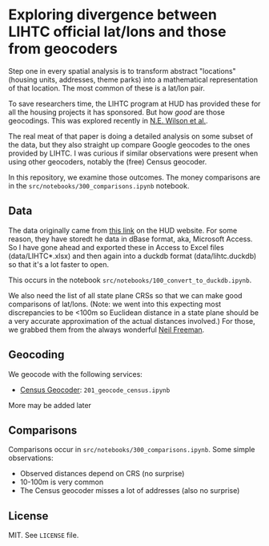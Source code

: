 # Exploring divergence between LIHTC official lat/lons and those from geocoders

Step one in every spatial analysis is to transform abstract "locations" (housing units,
addresses, theme parks) into a mathematical representation of that location. The most
common of these is a lat/lon pair.

To save researchers time, the LIHTC program at HUD has provided these for all the
housing projects it has sponsored. But how _good_ are those geocodings. This was
explored recently in [N.E. Wilson et al.](https://www.mhankinson.com/documents/lihtc_geocodes.pdf).

The real meat of that paper is doing a detailed analysis on some subset of the data,
but they also straight up compare Google geocodes to the ones provided by LIHTC. I was
curious if similar observations were present when using other geocoders, notably the
(free) Census geocoder.

In this repository, we examine those outcomes. The money comparisons are in the
`src/notebooks/300_comparisons.ipynb` notebook.

## Data

The data originally came from [this link](https://lihtc.huduser.gov/) on the HUD website.
For some reason, they have storedt he data in dBase format, aka, Microsoft Access.
So I have gone ahead and exported these in Access to Excel files (data/LIHTC*.xlsx) and
then again into a duckdb format (data/lihtc.duckdb) so that it's a lot faster to open.

This occurs in the notebook `src/notebooks/100_convert_to_duckdb.ipynb`.


We also need the list of all state plane CRSs so that we can make good comparisons of
lat/lons. (Note: we went into this expecting most discrepancies to be <100m so Euclidean
distance in a state plane should be a very accurate approximation of the actual
distances involved.) For those, we grabbed them from the always wonderful
[Neil Freeman](https://gist.github.com/fitnr/10795511).

## Geocoding

We geocode with the following services:
  * [Census Geocoder](https://geocoding.geo.census.gov/geocoder/): `201_geocode_census.ipynb`

More may be added later

## Comparisons

Comparisons occur in `src/notebooks/300_comparisons.ipynb`. Some simple observations:
* Observed distances depend on CRS (no surprise)
* 10-100m is very common
* The Census geocoder misses a lot of addresses (also no surprise)

## License

MIT. See `LICENSE` file.
